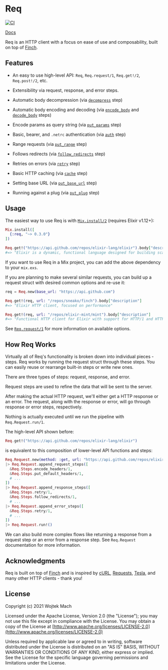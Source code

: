 # Req

[![CI](https://github.com/wojtekmach/req/actions/workflows/ci.yml/badge.svg)](https://github.com/wojtekmach/req/actions/workflows/ci.yml)

[Docs](https://hexdocs.pm/req)

Req is an HTTP client with a focus on ease of use and composability, built on top of [Finch](https://github.com/keathley/finch).

## Features

  * An easy to use high-level API: `Req`, `Req.request/1`, `Req.get!/2`, `Req.post!/2`, etc.

  * Extensibility via request, response, and error steps.

  * Automatic body decompression (via [`decompress`](`Req.Steps.decompress/1`) step)

  * Automatic body encoding and decoding (via [`encode_body`](`Req.Steps.encode_body/1`)
    and [`decode_body`](`Req.Steps.decode_body/1`) steps)

  * Encode params as query string (via [`put_params`](`Req.Steps.put_params/1`) step)

  * Basic, bearer, and `.netrc` authentication (via [`auth`](`Req.Steps.auth/1`) step)

  * Range requests (via [`put_range`](`Req.Steps.put_range/1`) step)

  * Follows redirects (via [`follow_redirects`](`Req.Steps.follow_redirects/1`) step)

  * Retries on errors (via [`retry`](`Req.Steps.retry/1`) step)

  * Basic HTTP caching (via [`cache`](`Req.Steps.put_if_modified_since/1`) step)

  * Setting base URL (via [`put_base_url`](`Req.Steps.put_base_url/1`) step)

  * Running against a plug (via [`put_plug`](`Req.Steps.put_plug/1`) step)

## Usage

The easiest way to use Req is with [`Mix.install/2`](https://hexdocs.pm/mix/Mix.html#install/2) (requires Elixir v1.12+):

```elixir
Mix.install([
  {:req, "~> 0.3.0"}
])

Req.get!("https://api.github.com/repos/elixir-lang/elixir").body["description"]
#=> "Elixir is a dynamic, functional language designed for building scalable and maintainable applications"
```

If you want to use Req in a Mix project, you can add the above dependency to your `mix.exs`.

If you are planning to make several similar requests, you can build up a request struct with
desired common options and re-use it:

```elixir
req = Req.new(base_url: "https://api.github.com")

Req.get!(req, url: "/repos/sneako/finch").body["description"]
#=> "Elixir HTTP client, focused on performance"

Req.get!(req, url: "/repos/elixir-mint/mint").body["description"]
#=> "Functional HTTP client for Elixir with support for HTTP/1 and HTTP/2."
```

See [`Req.request/1`](https://hexdocs.pm/req/Req.html#request/1) for more information on available
options.

## How Req Works

Virtually all of Req's functionality is broken down into individual pieces - steps. Req works by
running the request struct through these steps. You can easily reuse or rearrange built-in steps
or write new ones.

There are three types of steps: request, response, and error.

Request steps are used to refine the data that will be sent to the server.

After making the actual HTTP request, we'll either get a HTTP response or an error.
The request, along with the response or error, will go through response or
error steps, respectively.

Nothing is actually executed until we run the pipeline with `Req.Request.run/1`.

The high-level API shown before:

```elixir
Req.get!("https://api.github.com/repos/elixir-lang/elixir")
```

is equivalent to this composition of lower-level API functions and steps:

```elixir
Req.Request.new(method: :get, url: "https://api.github.com/repos/elixir-lang/elixir")
|> Req.Request.append_request_steps([
  &Req.Steps.encode_headers/1,
  &Req.Steps.put_default_headers/1,
  # ...
])
|> Req.Request.append_response_steps([
  &Req.Steps.retry/1,
  &Req.Steps.follow_redirects/1,
  # ...
|> Req.Request.append_error_steps([
  &Req.Steps.retry/1,
  # ...
])
|> Req.Request.run!()
```

We can also build more complex flows like returning a response from a request step
or an error from a response step. See `Req.Request` documentation for more information.

## Acknowledgments

Req is built on top of [Finch](http://github.com/keathley/finch) and is inspired by [cURL](https://curl.se), [Requests](https://docs.python-requests.org/en/master/), [Tesla](https://github.com/teamon/tesla), and many other HTTP clients - thank you!

## License

Copyright (c) 2021 Wojtek Mach

Licensed under the Apache License, Version 2.0 (the "License");
you may not use this file except in compliance with the License.
You may obtain a copy of the License at [http://www.apache.org/licenses/LICENSE-2.0](http://www.apache.org/licenses/LICENSE-2.0)

Unless required by applicable law or agreed to in writing, software
distributed under the License is distributed on an "AS IS" BASIS,
WITHOUT WARRANTIES OR CONDITIONS OF ANY KIND, either express or implied.
See the License for the specific language governing permissions and
limitations under the License.
